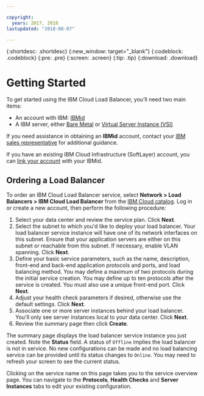 ```yaml
---

copyright:
  years: 2017, 2018
lastupdated: "2018-08-07"

---
```


{:shortdesc: .shortdesc}
{:new_window: target="_blank"}
{:codeblock: .codeblock}
{:pre: .pre}
{:screen: .screen}
{:tip: .tip}
{:download: .download}


# Getting Started
To get started using the IBM Cloud Load Balancer, you’ll need two main items:

* An account with IBM: [IBMid](https://www.ibm.com/account/us-en/signup/register.html)
* A IBM server, either [Bare Metal](https://console.bluemix.net/docs/bare-metal/about.html#getting-started-with-bare-metal-servers) or [Virtual Server Instance (VSI)](https://console.bluemix.net/docs/vsi/vsi_index.html#getting-started-with-virtual-servers)
 
If you need assistance in obtaining an **IBMid** account, contact your [IBM sales representative](https://www.ibm.com/cloud-computing/bluemix/contact-us) for additional guidance.

If you have an existing IBM Cloud Infrastructure (SoftLayer) account, you can [link your account](https://console.bluemix.net/docs/account/softlayerlink.html#unifyingaccounts) with your IBMid. 

## Ordering a Load Balancer

To order an IBM Cloud Load Balancer service, select **Network > Load Balancers > IBM Cloud Load Balancer** from the [IBM Cloud catalog](https://console.bluemix.net/catalog/infrastructure/load-balancer-group). Log in or create a new account, then perform the following procedure:

1. Select your data center and review the service plan. Click **Next**.
2. Select the subnet to which you'd like to deploy your load balancer. Your load balancer service instance will have one of its network interfaces on this subnet. Ensure that your application servers are either on this subnet or reachable from this subnet. If necessary, enable VLAN spanning. Click **Next**.
3. Define your basic service parameters, such as the name, description, front-end and back-end application protocols and ports, and load balancing method. You may define a maximum of two protocols during the initial service creation. You may define up to ten protocols after the service is created. You must also use a unique front-end port. Click **Next**.
4. Adjust your health check parameters if desired, otherwise use the default settings. Click **Next**.
5. Associate one or more server instances behind your load balancer. You'll only see server instances local to your data center. Click **Next**.
6. Review the summary page then click **Create**. 


The summary page displays the load balancer service instance you just created. Note the **Status** field. A status of `Offline` implies the load balancer is not in service. No new configurations can be made and no load balancing service can be provided until its status changes to `Online`. You may need to refresh your screen to see the current status.
 
Clicking on the service name on this page takes you to the service overview page. You can navigate to the **Protocols**, **Health Checks** and **Server Instances** tabs to edit your existing configuration.
